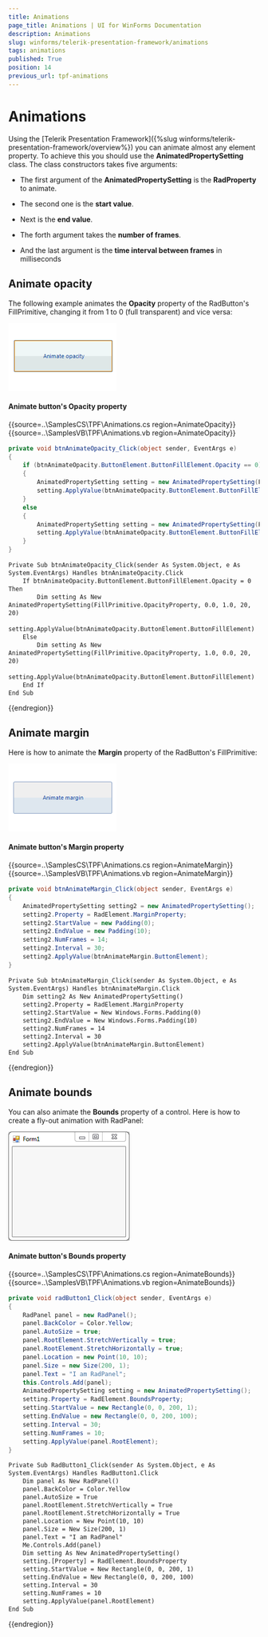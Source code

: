 ```yaml
---
title: Animations
page_title: Animations | UI for WinForms Documentation
description: Animations
slug: winforms/telerik-presentation-framework/animations
tags: animations
published: True
position: 14
previous_url: tpf-animations
---
```


# Animations

Using the [Telerik Presentation Framework]({%slug winforms/telerik-presentation-framework/overview%}) you can animate almost any element property. To achieve this you should use the __AnimatedPropertySetting__ class. The class constructors takes five arguments:

* The first argument of the __AnimatedPropertySetting__ is the __RadProperty__ to animate.

* The second one is the __start value__.

* Next is the __end value__.

* The forth argument takes the __number of frames__.

* And the last argument is the __time interval between frames__ in milliseconds

## Animate opacity

The following example animates the __Opacity__ property of the RadButton's FillPrimitive, changing it from 1 to 0 (full transparent) and vice versa:

![tpf-animations 001](images/tpf-animations001.gif)

#### Animate button's Opacity property

{{source=..\SamplesCS\TPF\Animations.cs region=AnimateOpacity}} 
{{source=..\SamplesVB\TPF\Animations.vb region=AnimateOpacity}} 

````C#
private void btnAnimateOpacity_Click(object sender, EventArgs e)
{
    if (btnAnimateOpacity.ButtonElement.ButtonFillElement.Opacity == 0)
    {
        AnimatedPropertySetting setting = new AnimatedPropertySetting(FillPrimitive.OpacityProperty, 0.0, 1.0, 20, 20);
        setting.ApplyValue(btnAnimateOpacity.ButtonElement.ButtonFillElement);
    }
    else
    {
        AnimatedPropertySetting setting = new AnimatedPropertySetting(FillPrimitive.OpacityProperty, 1.0, 0.0, 20, 20);
        setting.ApplyValue(btnAnimateOpacity.ButtonElement.ButtonFillElement);
    }
}

````
````VB.NET
Private Sub btnAnimateOpacity_Click(sender As System.Object, e As System.EventArgs) Handles btnAnimateOpacity.Click
    If btnAnimateOpacity.ButtonElement.ButtonFillElement.Opacity = 0 Then
        Dim setting As New AnimatedPropertySetting(FillPrimitive.OpacityProperty, 0.0, 1.0, 20, 20)
        setting.ApplyValue(btnAnimateOpacity.ButtonElement.ButtonFillElement)
    Else
        Dim setting As New AnimatedPropertySetting(FillPrimitive.OpacityProperty, 1.0, 0.0, 20, 20)
        setting.ApplyValue(btnAnimateOpacity.ButtonElement.ButtonFillElement)
    End If
End Sub

````

{{endregion}} 

## Animate margin

Here is how to animate the __Margin__ property of the RadButton's FillPrimitive:

![tpf-animations 002](images/tpf-animations002.gif)

#### Animate button's Margin property

{{source=..\SamplesCS\TPF\Animations.cs region=AnimateMargin}} 
{{source=..\SamplesVB\TPF\Animations.vb region=AnimateMargin}} 

````C#
private void btnAnimateMargin_Click(object sender, EventArgs e)
{
    AnimatedPropertySetting setting2 = new AnimatedPropertySetting();
    setting2.Property = RadElement.MarginProperty;
    setting2.StartValue = new Padding(0);
    setting2.EndValue = new Padding(10);
    setting2.NumFrames = 14;
    setting2.Interval = 30;
    setting2.ApplyValue(btnAnimateMargin.ButtonElement);
}

````
````VB.NET
Private Sub btnAnimateMargin_Click(sender As System.Object, e As System.EventArgs) Handles btnAnimateMargin.Click
    Dim setting2 As New AnimatedPropertySetting()
    setting2.Property = RadElement.MarginProperty
    setting2.StartValue = New Windows.Forms.Padding(0)
    setting2.EndValue = New Windows.Forms.Padding(10)
    setting2.NumFrames = 14
    setting2.Interval = 30
    setting2.ApplyValue(btnAnimateMargin.ButtonElement)
End Sub

````

{{endregion}} 

## Animate bounds

You can also animate the __Bounds__ property of a control. Here is how to create a fly-out animation with RadPanel:

![tpf-animations 003](images/tpf-animations003.gif)

#### Animate button's Bounds property

{{source=..\SamplesCS\TPF\Animations.cs region=AnimateBounds}} 
{{source=..\SamplesVB\TPF\Animations.vb region=AnimateBounds}} 

````C#
private void radButton1_Click(object sender, EventArgs e)
{
    RadPanel panel = new RadPanel();
    panel.BackColor = Color.Yellow;
    panel.AutoSize = true;
    panel.RootElement.StretchVertically = true;
    panel.RootElement.StretchHorizontally = true;
    panel.Location = new Point(10, 10);
    panel.Size = new Size(200, 1);
    panel.Text = "I am RadPanel";
    this.Controls.Add(panel);
    AnimatedPropertySetting setting = new AnimatedPropertySetting();
    setting.Property = RadElement.BoundsProperty;
    setting.StartValue = new Rectangle(0, 0, 200, 1);
    setting.EndValue = new Rectangle(0, 0, 200, 100);
    setting.Interval = 30;
    setting.NumFrames = 10;
    setting.ApplyValue(panel.RootElement);
}

````
````VB.NET
Private Sub RadButton1_Click(sender As System.Object, e As System.EventArgs) Handles RadButton1.Click
    Dim panel As New RadPanel()
    panel.BackColor = Color.Yellow
    panel.AutoSize = True
    panel.RootElement.StretchVertically = True
    panel.RootElement.StretchHorizontally = True
    panel.Location = New Point(10, 10)
    panel.Size = New Size(200, 1)
    panel.Text = "I am RadPanel"
    Me.Controls.Add(panel)
    Dim setting As New AnimatedPropertySetting()
    setting.[Property] = RadElement.BoundsProperty
    setting.StartValue = New Rectangle(0, 0, 200, 1)
    setting.EndValue = New Rectangle(0, 0, 200, 100)
    setting.Interval = 30
    setting.NumFrames = 10
    setting.ApplyValue(panel.RootElement)
End Sub

````

{{endregion}}
